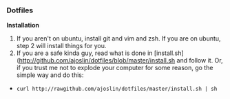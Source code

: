 ### Dotfiles

**Installation**

1. If you aren't on ubuntu, install git and vim and zsh. If you are on ubuntu, step 2 will install things for you.
2. If you are a safe kinda guy, read what is done in [install.sh](http://github.com/ajoslin/dotfiles/blob/master/install.sh and follow it. Or, if you trust me not to explode your computer for some reason, go the simple way and do this:
  - `curl http://rawgithub.com/ajoslin/dotfiles/master/install.sh | sh`
